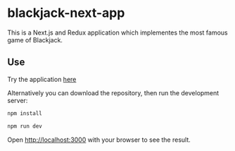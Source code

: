 # blackjack-next-app
This is a Next.js and Redux application which implementes the most famous game of Blackjack.

## Use
Try the application [here](https://blackjack-nextjs-app.vercel.app/)


Alternatively you can download the repository, then run the development server:

```bash
npm install

npm run dev
```

Open [http://localhost:3000](http://localhost:3000) with your browser to see the result.
